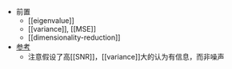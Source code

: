 - 前置
  - [[eigenvalue]]
  - [[variance]], [[MSE]]
  - [[dimensionality-reduction]]
- [参考](https://zhuanlan.zhihu.com/p/342129669)
  - 注意假设了高[[SNR]]，[[variance]]大的认为有信息，而非噪声